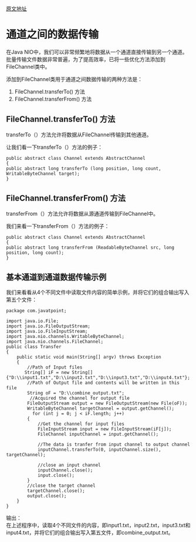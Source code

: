 [原文地址](https://www.javatpoint.com/data-transfer-between-channels)
# 通道之间的数据传输
在Java NIO中，我们可以非常频繁地将数据从一个通道直接传输到另一个通道。 批量传输文件数据非常普遍，为了提高效率，已将一些优化方法添加到FileChannel类中。

添加到FileChannel类用于通道之间数据传输的两种方法是：
1. FileChannel.transferTo() 方法
2. FileChannel.transferFrom() 方法

## FileChannel.transferTo() 方法
transferTo（）方法允许将数据从FileChannel传输到其他通道。

让我们看一下transferTo（）方法的例子：
```
public abstract class Channel extends AbstractChannel  
{    
public abstract long transferTo (long position, long count, WritableByteChannel target);  
}  
```

##  FileChannel.transferFrom() 方法
transferFrom（）方法允许将数据从源通道传输到FileChannel中。

我们来看一下transferFrom（）方法的例子：
```
public abstract class Channel extends AbstractChannel  
{    
public abstract long transferFrom (ReadableByteChannel src, long position, long count);  
}  
```

## 基本通道到通道数据传输示例
我们来看看从4个不同文件中读取文件内容的简单示例，并将它们的组合输出写入第五个文件：

```
package com.javatpoint;  

import java.io.File;  
import java.io.FileOutputStream;  
import java.io.FileInputStream;  
import java.nio.channels.WritableByteChannel;  
import java.nio.channels.FileChannel;  
public class Transfer  
{  
    public static void main(String[] argv) throws Exception   
    {  
        //Path of Input files  
       String[] iF = new String[]{"D:\\input1.txt","D:\\input2.txt","D:\\input3.txt","D:\\input4.txt"};  
        //Path of Output file and contents will be written in this file  
        String oF = "D:\\combine_output.txt";  
         //Acquired the channel for output file  
        FileOutputStream output = new FileOutputStream(new File(oF));  
        WritableByteChannel targetChannel = output.getChannel();  
          for (int j = 0; j < iF.length; j++)  
        {  
            //Get the channel for input files  
            FileInputStream input = new FileInputStream(iF[j]);  
            FileChannel inputChannel = input.getChannel();  

            //The data is tranfer from input channel to output channel  
            inputChannel.transferTo(0, inputChannel.size(), targetChannel);  

            //close an input channel  
            inputChannel.close();  
            input.close();  
        }  
        //close the target channel  
        targetChannel.close();  
        output.close();  
    }  
}  
```

输出：  
在上述程序中，读取4个不同文件的内容，即input1.txt，input2.txt，input3.txt和input4.txt，并将它们的组合输出写入第五文件，即combine_output.txt。
